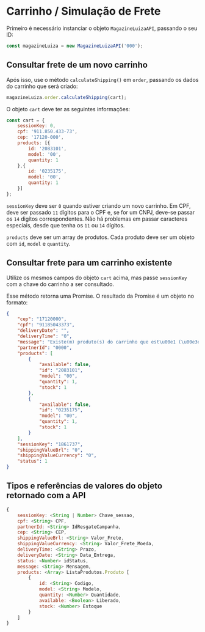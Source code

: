 # Carrinho / Simulação de Frete

Primeiro é necessário instanciar o objeto `MagazineLuizaAPI`, passando o seu ID:

```js
const magazineLuiza = new MagazineLuizaAPI('000');
```

## Consultar frete de um novo carrinho

Após isso, use o método `calculateShipping()` em `order`, passando os dados do carrinho que será criado:

```js
magazineLuiza.order.calculateShipping(cart);
```

O objeto `cart` deve ter as seguintes informações:

```js
const cart = {
	sessionKey: 0,
	cpf: '911.850.433-73',
	cep: '17120-000',
	products: [{
		id: '2083101',
		model: '00',
		quantity: 1
	},{
		id: '0235175',
		model: '00',
		quantity: 1
	}]
};
```

`sessionKey` deve ser `0` quando estiver criando um novo carrinho. Em CPF, deve ser passado `11` dígitos para o CPF e, se for um CNPJ, deve-se passar os `14` digítos correspondentes. Não há problemas em passar caracteres especiais, desde que tenha os `11` ou `14` dígitos.

`products` deve ser um array de produtos. Cada produto deve ser um objeto com `id`, `model` e `quantity`.

## Consultar frete para um carrinho existente

Utilize os mesmos campos do objeto `cart` acima, mas passe `sessionKey` com a chave do carrinho a ser consultado.

Esse método retorna uma Promise. O resultado da Promise é um objeto no formato:

```json
{
    "cep": "17120000",
    "cpf": "91185043373",
    "deliveryDate": "",
    "deliveryTime": "0",
    "message": "Existe(m) produto(s) do carrinho que est\u00e1 (\u00e3o) sem estoque",
    "partnerId": "0000",
    "products": [
        {
            "available": false,
            "id": "2083101",
            "model": "00",
            "quantity": 1,
            "stock": 1
        },
        {
            "available": false,
            "id": "0235175",
            "model": "00",
            "quantity": 1,
            "stock": 1
        }
    ],
    "sessionKey": "1861737",
    "shippingValueBrl": "0",
    "shippingValueCurrency": "0",
    "status": 1
}
```

## Tipos e referências de valores do objeto retornado com a API

```js
{
	sessionKey: <String | Number> Chave_sessao,
	cpf: <String> CPF,
	partnerId: <String> IdResgateCampanha,
	cep: <String> CEP,
	shippingValueBrl: <String> Valor_Frete,
	shippingValueCurrency: <String> Valor_Frete_Moeda,
	deliveryTime: <String> Prazo,
	deliveryDate: <String> Data_Entrega,
	status: <Number> idStatus,
	message: <String> Mensagem,
	products: <Array> ListaProdutos.Produto [
		{
			id: <String> Codigo,
			model: <String> Modelo,
			quantity: <Number> Quantidade,
			available: <Boolean> Liberado,
			stock: <Number> Estoque
		}
	]
}
```
